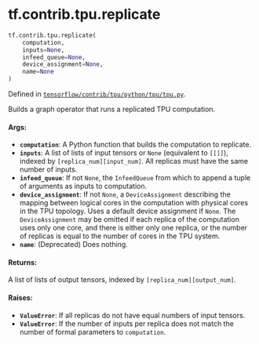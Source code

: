<div itemscope itemtype="http://developers.google.com/ReferenceObject">
<meta itemprop="name" content="tf.contrib.tpu.replicate" />
<meta itemprop="path" content="Stable" />
</div>

# tf.contrib.tpu.replicate

``` python
tf.contrib.tpu.replicate(
    computation,
    inputs=None,
    infeed_queue=None,
    device_assignment=None,
    name=None
)
```



Defined in [`tensorflow/contrib/tpu/python/tpu/tpu.py`](https://www.tensorflow.org/code/tensorflow/contrib/tpu/python/tpu/tpu.py).

Builds a graph operator that runs a replicated TPU computation.

#### Args:

* <b>`computation`</b>: A Python function that builds the computation to replicate.
* <b>`inputs`</b>: A list of lists of input tensors or `None` (equivalent to
    `[[]]`), indexed by `[replica_num][input_num]`. All replicas must
    have the same number of inputs.
* <b>`infeed_queue`</b>: If not `None`, the `InfeedQueue` from which to append a tuple
    of arguments as inputs to computation.
* <b>`device_assignment`</b>: If not `None`, a `DeviceAssignment` describing the
    mapping between logical cores in the computation with physical cores in
    the TPU topology. Uses a default device assignment if `None`. The
    `DeviceAssignment` may be omitted if each replica of the computation uses
    only one core, and there is either only one replica, or the number of
    replicas is equal to the number of cores in the TPU system.
* <b>`name`</b>: (Deprecated) Does nothing.

#### Returns:

A list of lists of output tensors, indexed by `[replica_num][output_num]`.

#### Raises:

* <b>`ValueError`</b>: If all replicas do not have equal numbers of input tensors.
* <b>`ValueError`</b>: If the number of inputs per replica does not match
    the number of formal parameters to `computation`.